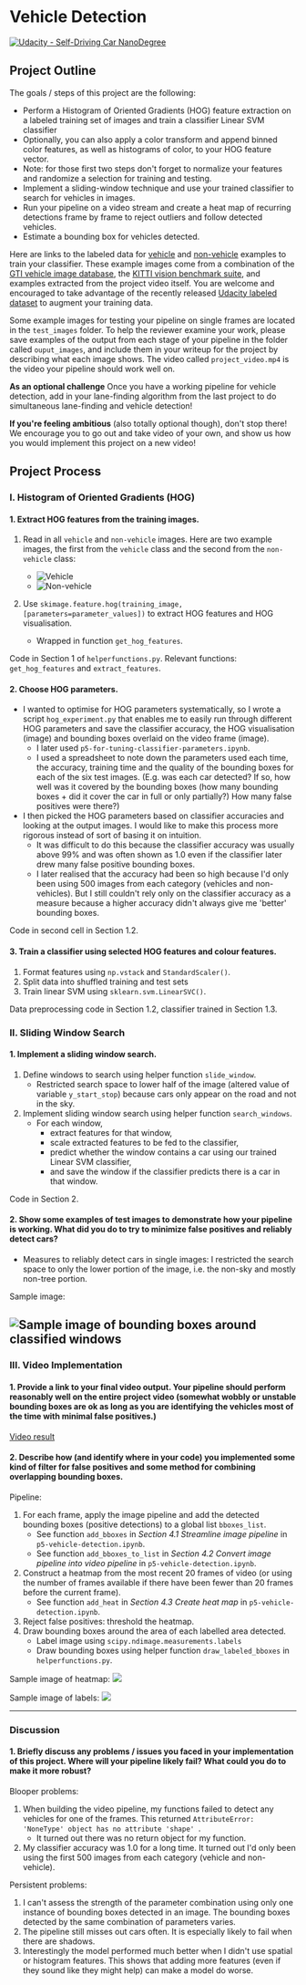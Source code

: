 # Vehicle Detection
[![Udacity - Self-Driving Car NanoDegree](https://s3.amazonaws.com/udacity-sdc/github/shield-carnd.svg)](http://www.udacity.com/drive)

## Project Outline
The goals / steps of this project are the following:

* Perform a Histogram of Oriented Gradients (HOG) feature extraction on a labeled training set of images and train a classifier Linear SVM classifier
* Optionally, you can also apply a color transform and append binned color features, as well as histograms of color, to your HOG feature vector. 
* Note: for those first two steps don't forget to normalize your features and randomize a selection for training and testing.
* Implement a sliding-window technique and use your trained classifier to search for vehicles in images.
* Run your pipeline on a video stream and create a heat map of recurring detections frame by frame to reject outliers and follow detected vehicles.
* Estimate a bounding box for vehicles detected.

Here are links to the labeled data for [vehicle](https://s3.amazonaws.com/udacity-sdc/Vehicle_Tracking/vehicles.zip) and [non-vehicle](https://s3.amazonaws.com/udacity-sdc/Vehicle_Tracking/non-vehicles.zip) examples to train your classifier.  These example images come from a combination of the [GTI vehicle image database](http://www.gti.ssr.upm.es/data/Vehicle_database.html), the [KITTI vision benchmark suite](http://www.cvlibs.net/datasets/kitti/), and examples extracted from the project video itself.   You are welcome and encouraged to take advantage of the recently released [Udacity labeled dataset](https://github.com/udacity/self-driving-car/tree/master/annotations) to augment your training data.  

Some example images for testing your pipeline on single frames are located in the `test_images` folder.  To help the reviewer examine your work, please save examples of the output from each stage of your pipeline in the folder called `ouput_images`, and include them in your writeup for the project by describing what each image shows.    The video called `project_video.mp4` is the video your pipeline should work well on.  

**As an optional challenge** Once you have a working pipeline for vehicle detection, add in your lane-finding algorithm from the last project to do simultaneous lane-finding and vehicle detection!

**If you're feeling ambitious** (also totally optional though), don't stop there!  We encourage you to go out and take video of your own, and show us how you would implement this project on a new video!


## Project Process
### I. Histogram of Oriented Gradients (HOG)

#### 1. Extract HOG features from the training images.

1. Read in all `vehicle` and `non-vehicle` images.
Here are two example images, the first from the `vehicle` class and the second from the `non-vehicle` class:
    * ![Vehicle](./readme_images/vehicle-example9.png)
    * ![Non-vehicle](./readme_images/non-vehicle-example1.png)

2. Use `skimage.feature.hog(training_image, [parameters=parameter_values])` to extract HOG features and HOG visualisation.
    * Wrapped in function `get_hog_features`.
    
Code in Section 1 of `helperfunctions.py`. Relevant functions:  `get_hog_features` and `extract_features`.

#### 2. Choose HOG parameters.

* I wanted to optimise for HOG parameters systematically, so I wrote a script `hog_experiment.py` that enables me to easily run through different HOG parameters and save the classifier accuracy, the HOG visualisation (image) and bounding boxes overlaid on the video frame (image).
    * I later used `p5-for-tuning-classifier-parameters.ipynb`.
    * I used a spreadsheet to note down the parameters used each time, the accuracy, training time and the quality of the bounding boxes for each of the six test images. (E.g. was each car detected? If so, how well was it covered by the bounding boxes (how many bounding boxes + did it cover the car in full or only partially?) How many false positives were there?)
* I then picked the HOG parameters based on classifier accuracies and looking at the output images. I would like to make this process more rigorous instead of sort of basing it on intuition. 
    * It was difficult to do this because the classifier accuracy was usually above 99% and was often shown as 1.0 even if the classifier later drew many false positive bounding boxes.
    * I later realised that the accuracy had been so high because I'd only been using 500 images from each category (vehicles and non-vehicles). But I still couldn't rely only on the classifier accuracy as a measure because a higher accuracy didn't always give me 'better' bounding boxes.

Code in second cell in Section 1.2.

#### 3. Train a classifier using selected HOG features and colour features.

1. Format features using `np.vstack` and `StandardScaler()`.
2. Split data into shuffled training and test sets
3. Train linear SVM using `sklearn.svm.LinearSVC()`.

Data preprocessing code in Section 1.2, classifier trained in Section 1.3.

### II. Sliding Window Search

#### 1. Implement a sliding window search.

1. Define windows to search using helper function `slide_window`.
    * Restricted search space to lower half of the image (altered value of variable `y_start_stop`) because cars only appear on the road and not in the sky.
2.  Implement sliding window search using helper function `search_windows`.
    * For each window, 
        * extract features for that window, 
        * scale extracted features to be fed to the classifier, 
        * predict whether the window contains a car using our trained Linear SVM classifier, 
        * and save the window if the classifier predicts there is a car in that window.

Code in Section 2.

#### 2. Show some examples of test images to demonstrate how your pipeline is working.  What did you do to try to minimize false positives and reliably detect cars?

* Measures to reliably detect cars in single images: I restricted the search space to only the lower portion of the image, i.e. the non-sky and mostly non-tree portion.

Sample image:

![Sample image of bounding boxes around classified windows](./readme_images/1.2.png)
---

### III. Video Implementation

#### 1. Provide a link to your final video output.  Your pipeline should perform reasonably well on the entire project video (somewhat wobbly or unstable bounding boxes are ok as long as you are identifying the vehicles most of the time with minimal false positives.)

[Video result](output_v5.mp4)

#### 2. Describe how (and identify where in your code) you implemented some kind of filter for false positives and some method for combining overlapping bounding boxes.

Pipeline:
1. For each frame, apply the image pipeline and add the detected bounding boxes (positive detections) to a global list `bboxes_list`.
    * See function `add_bboxes` in *Section 4.1 Streamline image pipeline* in `p5-vehicle-detection.ipynb`.
    * See function `add_bboxes_to_list` in *Section 4.2 Convert image pipeline into video pipeline* in `p5-vehicle-detection.ipynb`.
2. Construct a heatmap from the most recent 20 frames of video (or using the number of frames available if there have been fewer than 20 frames before the current frame).
    * See function `add_heat` in *Section 4.3 Create heat map* in `p5-vehicle-detection.ipynb`. 
3. Reject false positives: threshold the heatmap.
4. Draw bounding boxes around the area of each labelled area detected.
    * Label image using `scipy.ndimage.measurements.labels`
    * Draw bounding boxes using helper function `draw_labeled_bboxes` in `helperfunctions.py`.

Sample image of heatmap:
![](./readme_images/heatmap.png)

Sample image of labels:
![](./readme_images/labels.png)

---

### Discussion

#### 1. Briefly discuss any problems / issues you faced in your implementation of this project.  Where will your pipeline likely fail?  What could you do to make it more robust?

Blooper problems:

1. When building the video pipeline, my functions failed to detect any vehicles for one of the frames. This returned `AttributeError: 'NoneType' object has no attribute 'shape' `. 
    * It turned out there was no return object for my function.
2. My classifier accuracy was 1.0 for a long time. It turned out I'd only been using the first 500 images from each category (vehicle and non-vehicle).

Persistent problems:

1. I can't assess the strength of the parameter combination using only one instance of bounding boxes detected in an image. The bounding boxes detected by the same combination of parameters varies.
2. The pipeline still misses out cars often. It is especially likely to fail when there are shadows.
3. Interestingly the model performed much better when I didn't use spatial or histogram features. This shows that adding more features (even if they sound like they might help) can make a model do worse.
